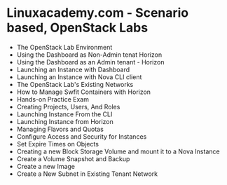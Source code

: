 Linuxacademy.com - Scenario based, OpenStack Labs
=================================================

* The OpenStack Lab Environment
* Using the Dashboard as Non-Admin tenat Horizon  
* Using the Dashboard as an Admin tenant - Horizon
* Launching an Instance with Dashboard
* Launching an Instance with Nova CLI client
* The OpenStack Lab's Existing Networks
* How to Manage Swfit Containers with Horizon
* Hands-on Practice Exam
* Creating Projects, Users, And Roles
* Launching Instance From the CLI
* Launching Instance from Horizon
* Managing Flavors and Quotas
* Configure Access and Security for Instances
* Set Expire Times on Objects
* Creating a new Block Storage Volume and mount it to a Nova Instance
* Create a Volume Snapshot and Backup
* Create a new Image
* Create a New Subnet in Existing Tenant Network